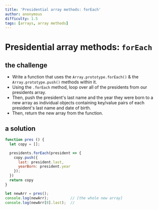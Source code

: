```yaml
---
title: 'Presidential array methods: forEach'
author: anonymous
difficulty: 1.5
tags: [arrays, array methods]
---
```



# Presidential array methods: `forEach`

## the challenge

- Write a function that uses the `Array.prototype.forEach()` & the `Array.prototype.push()` methods within it.
- Using the `.forEach` method, loop over all of the presidents from our presidents array.
- Then, push the president's last name and the year they were born to a new array as individual objects containing key/value pairs of each president's last name and date of birth.
- Then, return the new array from the function.


## a solution

```js
function pres () {
  let copy = [];

  presidents.forEach(president => {
    copy.push({
      last: president.last,
      yearBorn: president.year
    });
  })
  return copy
}

let newArr = pres();
console.log(newArr);          // [the whole new array]
console.log(newArr[8].last);  // 
```

